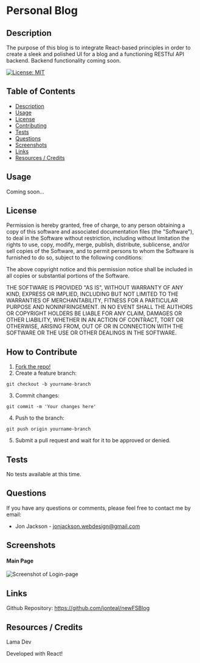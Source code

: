 # Personal Blog

<a name="description"></a>
## Description
The purpose of this blog is to integrate React-based principles in order to create a sleek and polished UI for a blog and a functioning RESTful API backend. Backend functionality coming soon.


[![License: MIT](https://img.shields.io/badge/License-MIT-yellow.svg)](https://opensource.org/licenses/MIT)

## Table of Contents
- [Description](#description)
- [Usage](#usage)
- [License](#license)
- [Contributing](#contributing)
- [Tests](#tests)
- [Questions](#questions)
- [Screenshots](#screenshots)
- [Links](#links)
- [Resources / Credits](#credits)



<a name="usage"></a>

## Usage
Coming soon...


<a name="license"></a>

## License
Permission is hereby granted, free of charge, to any person obtaining a copy of this software and associated documentation files (the "Software"), to deal in the Software without restriction, including without limitation the rights to use, copy, modify, merge, publish, distribute, sublicense, and/or sell copies of the Software, and to permit persons to whom the Software is furnished to do so, subject to the following conditions:

The above copyright notice and this permission notice shall be included in all copies or substantial portions of the Software.

THE SOFTWARE IS PROVIDED "AS IS", WITHOUT WARRANTY OF ANY KIND, EXPRESS OR IMPLIED, INCLUDING BUT NOT LIMITED TO THE WARRANTIES OF MERCHANTABILITY, FITNESS FOR A PARTICULAR PURPOSE AND NONINFRINGEMENT. IN NO EVENT SHALL THE AUTHORS OR COPYRIGHT HOLDERS BE LIABLE FOR ANY CLAIM, DAMAGES OR OTHER LIABILITY, WHETHER IN AN ACTION OF CONTRACT, TORT OR OTHERWISE, ARISING FROM, OUT OF OR IN CONNECTION WITH THE SOFTWARE OR THE USE OR OTHER DEALINGS IN THE SOFTWARE.


<a name="contributing"></a>

## How to Contribute
1. [Fork the repo!](https://docs.github.com/en/get-started/quickstart/fork-a-repo)
2. Create a feature branch:
```
git checkout -b yourname-branch
```
3. Commit changes:
```
git commit -m 'Your changes here'
```
4. Push to the branch:
```
git push origin yourname-branch
```
5. Submit a pull request and wait for it to be approved or denied.

<a name="tests"></a>

## Tests
No tests available at this time.


<a name="questions"></a>

## Questions
If you have any questions or comments, please feel free to contact me by email:

* Jon Jackson - jonjackson.webdesign@gmail.com

<a name="screenshots"></a>

## Screenshots


#### Main Page
![Screenshot of Login-page](../../newFSBlog/newFSBlog/new-fs-blog/client/src/images/screenshot.png)


<a name="links"></a>

## Links
Github Repository: https://github.com/jonteal/newFSBlog



<a name="credits"></a>

## Resources / Credits
Lama Dev


Developed with React!